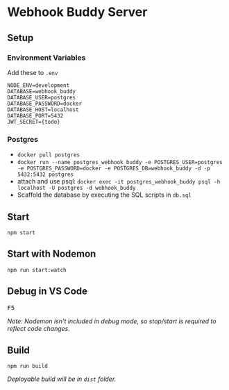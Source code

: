 # Webhook Buddy Server

## Setup

### Environment Variables
Add these to `.env`
  ```
  NODE_ENV=development
  DATABASE=webhook_buddy
  DATABASE_USER=postgres
  DATABASE_PASSWORD=docker
  DATABASE_HOST=localhost
  DATABASE_PORT=5432
  JWT_SECRET={todo}
  ```

### Postgres
* `docker pull postgres`
* `docker run --name postgres_webhook_buddy -e POSTGRES_USER=postgres -e POSTGRES_PASSWORD=docker -e POSTGRES_DB=webhook_buddy -d -p 5432:5432 postgres`
* attach and use psql: `docker exec -it postgres_webhook_buddy psql -h localhost -U postgres -d webhook_buddy`
* Scaffold the database by executing the SQL scripts in `db.sql`

## Start
```
npm start
```

## Start with Nodemon
```
npm run start:watch
```

## Debug in VS Code
<kbd>F5</kbd>

_Note: Nodemon isn't included in debug mode, so stop/start is required to reflect code changes._

## Build
```
npm run build
```
_Deployable build will be in `dist` folder._
